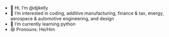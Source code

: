 - 👋 Hi, I’m @djjkelly
- 👀 I’m interested in coding, additive manufacturing, finance & tax, energy, aerospace & automotive engineering, and design
- 🌱 I’m currently learning python
- 😄 Pronouns: He/Him

